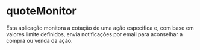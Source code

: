 # quoteMonitor
Esta aplicação monitora a cotação de uma ação específica e, com base em valores limite definidos, envia notificações por email para aconselhar a compra ou venda da ação. 
